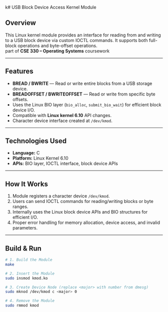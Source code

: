 k# USB Block Device Access Kernel Module

## Overview
This Linux kernel module provides an interface for reading from and writing to a USB block device via custom IOCTL commands. It supports both full-block operations and byte-offset operations.  
part of **CSE 330 – Operating Systems** coursework

---

## Features
- **BREAD / BWRITE** — Read or write entire blocks from a USB storage device.
- **BREADOFFSET / BWRITEOFFSET** — Read or write from specific byte offsets.
- Uses the Linux BIO layer (`bio_alloc`, `submit_bio_wait`) for efficient block device I/O.
- Compatible with **Linux kernel 6.10** API changes.
- Character device interface created at `/dev/kmod`.

---

## Technologies Used
- **Language:** C  
- **Platform:** Linux Kernel 6.10  
- **APIs:** BIO layer, IOCTL interface, block device APIs

---

## How It Works
1. Module registers a character device `/dev/kmod`.
2. Users can send IOCTL commands for reading/writing blocks or byte ranges.
3. Internally uses the Linux block device APIs and BIO structures for efficient I/O.
4. Proper error handling for memory allocation, device access, and invalid parameters.

---

## Build & Run
```bash
# 1. Build the Module
make

# 2. Insert the Module
sudo insmod kmod.ko

# 3. Create Device Node (replace <major> with number from dmesg)
sudo mknod /dev/kmod c <major> 0

# 4. Remove the Module
sudo rmmod kmod

